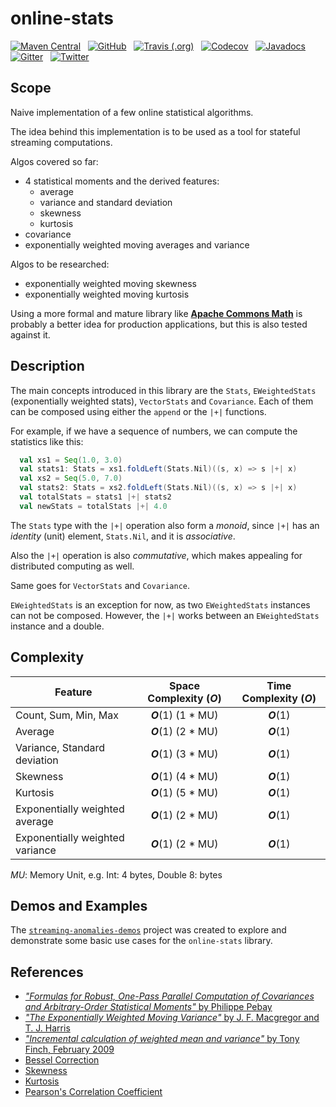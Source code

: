 # online-stats #

[![Maven Central](https://img.shields.io/maven-central/v/org.tupol/online-stats_2.11.svg)](https://mvnrepository.com/artifact/org.tupol/online-stats) &nbsp;
[![GitHub](https://img.shields.io/github/license/tupol/online-stats.svg)](https://github.com/tupol/online-stats/blob/master/LICENSE) &nbsp; 
[![Travis (.org)](https://img.shields.io/travis/tupol/online-stats.svg)](https://travis-ci.com/tupol/online-stats) &nbsp; 
[![Codecov](https://img.shields.io/codecov/c/github/tupol/online-stats.svg)](https://codecov.io/gh/tupol/online-stats) &nbsp;
[![Javadocs](https://www.javadoc.io/badge/org.tupol/online-stats_2.11.svg)](https://www.javadoc.io/doc/org.tupol/online-stats_2.11) &nbsp;
[![Gitter](https://badges.gitter.im/online-stats/community.svg)](https://gitter.im/online-stats/community?utm_source=badge&utm_medium=badge&utm_campaign=pr-badge&utm_content=badge) &nbsp; 
[![Twitter](https://img.shields.io/twitter/url/https/_tupol.svg?color=%2317A2F2)](https://twitter.com/_tupol) &nbsp; 

## Scope ##

Naive implementation of a few online statistical algorithms.

The idea behind this implementation is to be used as a tool for stateful streaming computations.

Algos covered so far:
- 4 statistical moments and the derived features:
  - average
  - variance and standard deviation
  - skewness
  - kurtosis
- covariance
- exponentially weighted moving averages and variance

Algos to be researched:
- exponentially weighted moving skewness
- exponentially weighted moving kurtosis

Using a more formal and mature library like **[Apache Commons Math](http://commons.apache.org/proper/commons-math/)** 
is probably a better idea for production applications, but this is also tested against it. 

## Description ##

The main concepts introduced in this library are the `Stats`, `EWeightedStats` (exponentially
weighted stats), `VectorStats` and `Covariance`. Each of them can be composed using either the
`append` or the `|+|` functions. 

For example, if we have a sequence of numbers, we can compute the statistics like this:

```scala
  val xs1 = Seq(1.0, 3.0)
  val stats1: Stats = xs1.foldLeft(Stats.Nil)((s, x) => s |+| x)
  val xs2 = Seq(5.0, 7.0)
  val stats2: Stats = xs2.foldLeft(Stats.Nil)((s, x) => s |+| x)
  val totalStats = stats1 |+| stats2
  val newStats = totalStats |+| 4.0
```

The `Stats` type with the `|+|` operation also form a *monoid*, since `|+|` has an *identity* 
(unit) element, `Stats.Nil`, and it is *associative*. 
 
Also the `|+|` operation is also *commutative*, which makes appealing for distributed computing 
as well.
 
Same goes for `VectorStats` and `Covariance`.

`EWeightedStats` is an exception for now, as two `EWeightedStats` instances can not be composed.
However, the `|+|` works between an `EWeightedStats` instance and a double. 


## Complexity ##

| Feature                         | Space Complexity (*O*) | Time Complexity (*O*) |
| ------------------------------- | :--------------------: | :-------------------: |
| Count, Sum, Min, Max            | ***O***(1)  (1 * MU)   | ***O***(1)            |
| Average                         | ***O***(1)  (2 * MU)   | ***O***(1)            |
| Variance, Standard deviation    | ***O***(1)  (3 * MU)   | ***O***(1)            |
| Skewness                        | ***O***(1)  (4 * MU)   | ***O***(1)            |
| Kurtosis                        | ***O***(1)  (5 * MU)   | ***O***(1)            |
| Exponentially weighted average  | ***O***(1)  (2 * MU)   | ***O***(1)            |
| Exponentially weighted variance | ***O***(1)  (2 * MU)   | ***O***(1)            |

*MU*: Memory Unit, e.g. Int: 4 bytes, Double 8: bytes

## Demos and Examples ##

The [`streaming-anomalies-demos`](https://github.com/tupol/streaming-anomalies-demos) project was created to explore and demonstrate some basic use cases for the `online-stats` library.

## References ##

- [*"Formulas for Robust, One-Pass Parallel Computation of Covariances and Arbitrary-Order Statistical Moments"* by Philippe Pebay](http://prod.sandia.gov/techlib/access-control.cgi/2008/086212.pdf)
- [*"The Exponentially Weighted Moving Variance"* by J. F. Macgregor and T. J. Harris](https://www.tandfonline.com/doi/abs/10.1080/00224065.1993.11979433)
- [*"Incremental calculation of weighted mean and variance"* by Tony Finch, February 2009](http://people.ds.cam.ac.uk/fanf2/hermes/doc/antiforgery/stats.pdf)
- [Bessel Correction](https://en.wikipedia.org/wiki/Bessel%27s_correction)
- [Skewness](https://en.wikipedia.org/wiki/Skewness)
- [Kurtosis](https://en.wikipedia.org/wiki/Kurtosis)
- [Pearson's Correlation Coefficient](https://en.wikipedia.org/wiki/Correlation_and_dependence#Pearson's_product-moment_coefficient)
